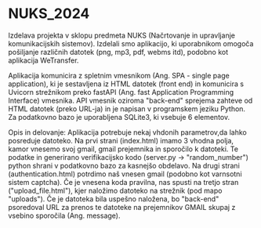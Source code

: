 # NUKS_2024

Izdelava projekta v sklopu predmeta NUKS (Načrtovanje in upravljanje komunikacijskih sistemov). Izdelali smo aplikacijo, ki uporabnikom omogoča pošiljanje različnih datotek (png, mp3, pdf, webms itd), podobno kot aplikacija WeTransfer.

Aplikacija komunicira z spletnim vmesnikom (Ang. SPA - single page application), ki je sestavljena iz HTML datotek (front end) in komunicira s Uvicorn strežnikom preko fastAPI (Ang. fast Application Programming Interface) vmesnika. API vmesnik oziroma "back-end" sprejema zahteve od HTML datotek (preko URL-ja) in je napisan v programskem jeziku Python. Za podatkovno bazo je uporabljena SQLite3, ki vsebuje 6 elementov.

Opis in delovanje:
Aplikacija potrebuje nekaj vhdonih parametrov,da lahko posreduje datoteko. Na prvi strani (index.html) imamo 3 vhodna polja, kamor vnesemo svoj gmail, gmail prejemnika in sporočilo k datoteki. Te podatke in generirano verifikacijsko kodo (server.py -> "random_number") python shrani v podatkovno bazo za kasnejšo obdelavo. Na drugi strani (authentication.html) potrdimo naš vnesen gmail (podobno kot varnsotni sistem captcha). Če je vnesena koda pravilna, nas spusti na tretjo stran ("upload_file.html"), kjer naložimo datoteko na strežnik (pod mapo "uploads"). Če je datoteka bila uspešno naložena, bo "back-end" psoredoval URL za prenos te datoteke na prejemnikov GMAIL skupaj z vsebino sporočila (Ang. message).




